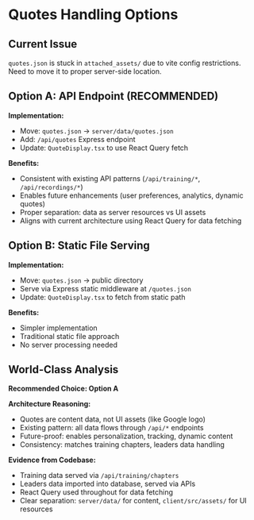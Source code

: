 # Quotes Handling Options

## Current Issue
`quotes.json` is stuck in `attached_assets/` due to vite config restrictions. Need to move it to proper server-side location.

## Option A: API Endpoint (RECOMMENDED)
**Implementation:**
- Move: `quotes.json` → `server/data/quotes.json`
- Add: `/api/quotes` Express endpoint
- Update: `QuoteDisplay.tsx` to use React Query fetch

**Benefits:**
- Consistent with existing API patterns (`/api/training/*`, `/api/recordings/*`)
- Enables future enhancements (user preferences, analytics, dynamic quotes)
- Proper separation: data as server resources vs UI assets
- Aligns with current architecture using React Query for data fetching

## Option B: Static File Serving
**Implementation:**
- Move: `quotes.json` → public directory
- Serve via Express static middleware at `/quotes.json`
- Update: `QuoteDisplay.tsx` to fetch from static path

**Benefits:**
- Simpler implementation
- Traditional static file approach
- No server processing needed

## World-Class Analysis
**Recommended Choice: Option A**

**Architecture Reasoning:**
- Quotes are content data, not UI assets (like Google logo)
- Existing pattern: all data flows through `/api/*` endpoints
- Future-proof: enables personalization, tracking, dynamic content
- Consistency: matches training chapters, leaders data handling

**Evidence from Codebase:**
- Training data served via `/api/training/chapters`
- Leaders data imported into database, served via APIs
- React Query used throughout for data fetching
- Clear separation: `server/data/` for content, `client/src/assets/` for UI resources